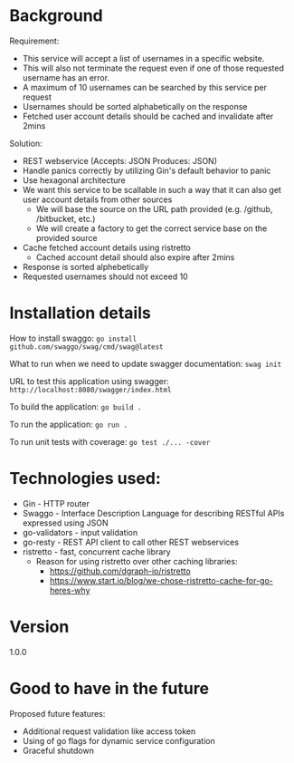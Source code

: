 # Background
Requirement:
- This service will accept a list of usernames in a specific website.
- This will also not terminate the request even if one of those requested username has an error.
- A maximum of 10 usernames can be searched by this service per request
- Usernames should be sorted alphabetically on the response
- Fetched user account details should be cached and invalidate after 2mins

Solution:
- REST webservice (Accepts: JSON Produces: JSON)
- Handle panics correctly by utilizing Gin's default behavior to panic
- Use hexagonal architecture
- We want this service to be scallable in such a way that it can also get user account details from other sources
    - We will base the source on the URL path provided (e.g. /github, /bitbucket, etc.)
    - We will create a factory to get the correct service base on the provided source
- Cache fetched account details using ristretto
    - Cached account detail should also expire after 2mins
- Response is sorted alphebetically
- Requested usernames should not exceed 10

# Installation details
How to install swaggo:
`go install github.com/swaggo/swag/cmd/swag@latest`

What to run when we need to update swagger documentation:
`swag init`

URL to test this application using swagger:
`http://localhost:8080/swagger/index.html`

To build the application:
`go build .`

To run the application:
`go run .`

To run unit tests with coverage:
`go test ./... -cover`

# Technologies used:
- Gin - HTTP router
- Swaggo - Interface Description Language for describing RESTful APIs expressed using JSON
- go-validators - input validation
- go-resty - REST API client to call other REST webservices
- ristretto - fast, concurrent cache library
    - Reason for using ristretto over other caching libraries:
        - https://github.com/dgraph-io/ristretto
        - https://www.start.io/blog/we-chose-ristretto-cache-for-go-heres-why

# Version
1.0.0

# Good to have in the future
Proposed future features:
- Additional request validation like access token
- Using of go flags for dynamic service configuration
- Graceful shutdown